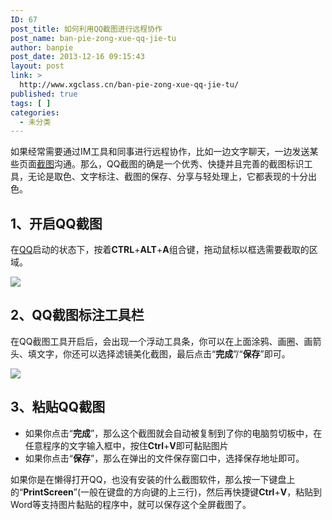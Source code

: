```yaml
---
ID: 67
post_title: 如何利用QQ截图进行远程协作
post_name: ban-pie-zong-xue-qq-jie-tu
author: banpie
post_date: 2013-12-16 09:15:43
layout: post
link: >
  http://www.xgclass.cn/ban-pie-zong-xue-qq-jie-tu/
published: true
tags: [ ]
categories:
  - 未分类
---
```

如果经常需要通过IM工具和同事进行远程协作，比如一边文字聊天，一边发送某些页面[截图][1]沟通。那么，QQ截图的确是一个优秀、快捷并且完善的截图标识工具，无论是取色、文字标注、截图的保存、分享与轻处理上，它都表现的十分出色。

## 1、开启QQ截图

在[QQ][2]启动的状态下，按着**CTRL**+**ALT**+**A**组合键，拖动鼠标以框选需要截取的区域。

![][3]

## 2、QQ截图标注工具栏

在QQ截图工具开启后，会出现一个浮动工具条，你可以在上面涂鸦、画圈、画箭头、填文字，你还可以选择滤镜美化截图，最后点击“**完成**”/“**保存**”即可。

![][4]

## 3、粘贴QQ截图

*   如果你点击“**完成**”，那么这个截图就会自动被复制到了你的电脑剪切板中，在任意程序的文字输入框中，按住**Ctrl**+**V**即可黏贴图片
*   如果你点击“**保存**”，那么在弹出的文件保存窗口中，选择保存地址即可。

如果你是在懒得打开QQ，也没有安装的什么截图软件，那么按一下键盘上的“**PrintScreen**”(一般在键盘的方向键的上三行)，然后再快捷键**Ctrl**+**V**，粘贴到Word等支持图片黏贴的程序中，就可以保存这个全屏截图了。

 [1]: http://www.banpie.info/tag/screenshot/
 [2]: http://www.banpie.info/tag/qq/
 [3]: http://www.banpie.info/wp-content/uploads/2018/11/using-qq-screenshot.jpg
 [4]: http://www.banpie.info/wp-content/uploads/2018/11/the-toolbar-of-qq-screenshot.jpg